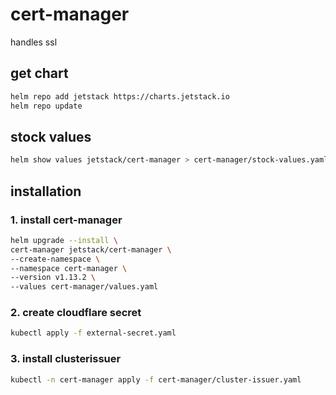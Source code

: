 # cert-manager

handles ssl

## get chart

```bash
helm repo add jetstack https://charts.jetstack.io
helm repo update
```

## stock values

```bash
helm show values jetstack/cert-manager > cert-manager/stock-values.yaml
```

## installation

### 1. install cert-manager

```bash
helm upgrade --install \
cert-manager jetstack/cert-manager \
--create-namespace \
--namespace cert-manager \
--version v1.13.2 \
--values cert-manager/values.yaml
```

### 2. create cloudflare secret

```bash
kubectl apply -f external-secret.yaml
```

### 3. install clusterissuer

```bash
kubectl -n cert-manager apply -f cert-manager/cluster-issuer.yaml
```
